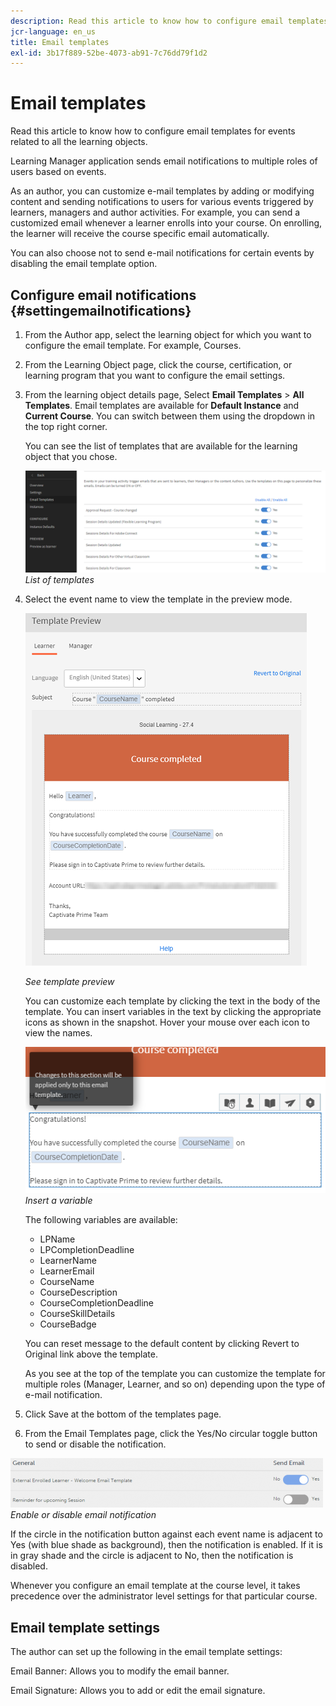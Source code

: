 ```yaml
---
description: Read this article to know how to configure email templates for events related to all the learning objects.
jcr-language: en_us
title: Email templates
exl-id: 3b17f889-52be-4073-ab91-7c76dd79f1d2
---
```

# Email templates

Read this article to know how to configure email templates for events related to all the learning objects.

Learning Manager application sends email notifications to multiple roles of users based on events.

As an author, you can customize e-mail templates by adding or modifying content and sending notifications to users for various events triggered by learners, managers and author activities. For example, you can send a customized email whenever a learner enrolls into your course. On enrolling, the learner will receive the course specific email automatically.

You can also choose not to send e-mail notifications for certain events by disabling the email template option.

## Configure email notifications {#settingemailnotifications}

1. From the Author app, select the learning object for which you want to configure the email template. For example, Courses.

1. From the Learning Object page, click the course, certification, or learning program that you want to configure the email settings.

1. From the learning object details page, Select **Email Templates** > **All Templates**. Email templates are available for **Default Instance** and **Current Course**. You can switch between them using the dropdown in the top right corner.

   You can see the list of templates that are available for the learning object that you chose. 

   ![](assets/email-templates-forlearningprograms.png)
   *List of templates*

1. Select the event name to view the template in the preview mode.

   ![](assets/preview-the-emailtemplateforyourlearningobject.png)
   
   *See template preview*

   You can customize each template by clicking the text in the body of the template. You can insert variables in the text by clicking the appropriate icons as shown in the snapshot. Hover your mouse over each icon to view the names.

   ![](assets/insert-variable.png)
   *Insert a variable*

   The following variables are available:

   * LPName
   * LPCompletionDeadline
   * LearnerName
   * LearnerEmail
   * CourseName
   * CourseDescription
   * CourseCompletionDeadline
   * CourseSkillDetails
   * CourseBadge

   You can reset message to the default content by clicking Revert to Original link above the template.

   As you see at the top of the template you can customize the template for multiple roles (Manager, Learner, and so on)  depending upon the type of e-mail notification.

1. Click Save at the bottom of the templates page.
1. From the Email Templates page, click the Yes/No circular toggle button to send or disable the notification.

![](assets/email-notification-e1437624109719.png)
*Enable or disable email notification*

If the circle in the notification button against each event name is adjacent to Yes (with blue shade as background), then the notification is enabled. If it is in gray shade and the circle is adjacent to No, then the notification is disabled.

Whenever you configure an email template at the course level, it takes precedence over the administrator level settings for that particular course.

## Email template settings

The author can set up the following in the email template settings:

Email Banner: Allows you to modify the email banner.

Email Signature: Allows you to add or edit the email signature.
